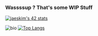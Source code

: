 ### Wassssup ? That's some WIP Stuff

[![jaeskim's 42 stats](https://badge42.herokuapp.com/api/stats/edal--ce)](https://github.com/JaeSeoKim/badge42)


![bio](https://github-readme-stats.vercel.app/api?username=endcerro&show_icons=true&hide_title=true&include_all_commits=true&theme=dark) [![Top Langs](https://github-readme-stats.vercel.app/api/top-langs/?username=endcerro&layout=compact&theme=dark)](https://github.com/anuraghazra/github-readme-stats)


<!--
**endcerro/endcerro** is a ✨ _special_ ✨ repository because its `README.md` (this file) appears on your GitHub profile.

Here are some ideas to get you started:

- 🔭 I’m currently working on ...
- 🌱 I’m currently learning ...
- 👯 I’m looking to collaborate on ...
- 🤔 I’m looking for help with ...
- 💬 Ask me about ...
- 📫 How to reach me: ...
- 😄 Pronouns: ...
- ⚡ Fun fact: ...
-->
